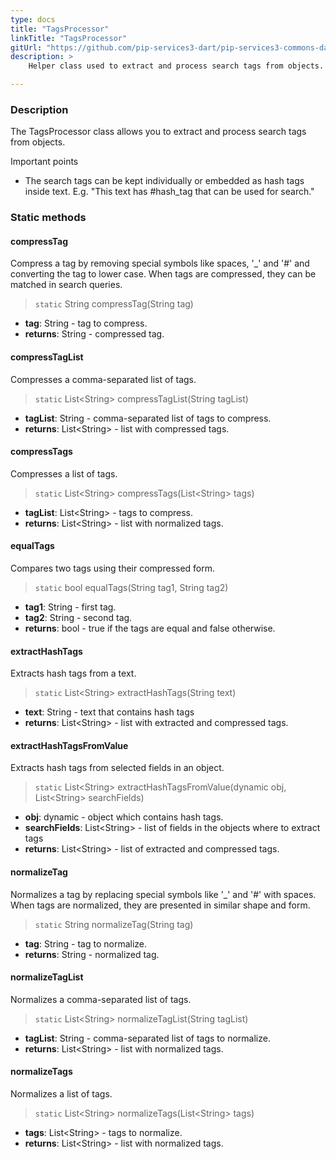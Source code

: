 ```yaml
---
type: docs
title: "TagsProcessor"
linkTitle: "TagsProcessor"
gitUrl: "https://github.com/pip-services3-dart/pip-services3-commons-dart"
description: > 
    Helper class used to extract and process search tags from objects.

---
```


### Description

The TagsProcessor class allows you to extract and process search tags from objects.

Important points

- The search tags can be kept individually or embedded as hash tags inside text. E.g. "This text has #hash_tag that can be used for search."

### Static methods

#### compressTag
Compress a tag by removing special symbols like spaces, '_' and '#'
and converting the tag to lower case.
When tags are compressed, they can be matched in search queries.

> `static` String compressTag(String tag)

- **tag**: String - tag to compress.
- **returns**: String - compressed tag.


#### compressTagList
Compresses a comma-separated list of tags.

> `static` List\<String\> compressTagList(String tagList)

- **tagList**: String - comma-separated list of tags to compress.
- **returns**: List\<String\> - list with compressed tags.


#### compressTags
Compresses a list of tags.

> `static` List\<String\> compressTags(List\<String\> tags)

- **tagList**: List\<String\> - tags to compress.
- **returns**: List\<String\> - list with normalized tags.


#### equalTags
Compares two tags using their compressed form.

> `static` bool equalTags(String tag1, String tag2)

- **tag1**: String - first tag.
- **tag2**: String - second tag.
- **returns**: bool - true if the tags are equal and false otherwise.


#### extractHashTags
Extracts hash tags from a text.

> `static` List\<String\> extractHashTags(String text)

- **text**: String - text that contains hash tags
- **returns**: List\<String\> - list with extracted and compressed tags.


#### extractHashTagsFromValue
Extracts hash tags from selected fields in an object.

> `static` List\<String\> extractHashTagsFromValue(dynamic obj, List\<String\> searchFields)

- **obj**: dynamic - object which contains hash tags.
- **searchFields**: List\<String\> - list of fields in the objects where to extract tags
- **returns**: List\<String\> - list of extracted and compressed tags.


#### normalizeTag
Normalizes a tag by replacing special symbols like '_' and '#' with spaces.
When tags are normalized, they are presented in similar shape and form.

> `static` String normalizeTag(String tag)

- **tag**: String - tag to normalize.
- **returns**: String - normalized tag.


#### normalizeTagList
Normalizes a comma-separated list of tags.

> `static` List\<String\> normalizeTagList(String tagList)

- **tagList**: String - comma-separated list of tags to normalize.
- **returns**: List\<String\> - list with normalized tags.


#### normalizeTags
Normalizes a list of tags.

> `static` List\<String\> normalizeTags(List\<String\> tags)

- **tags**: List\<String\> - tags to normalize.
- **returns**: List\<String\> - list with normalized tags.
